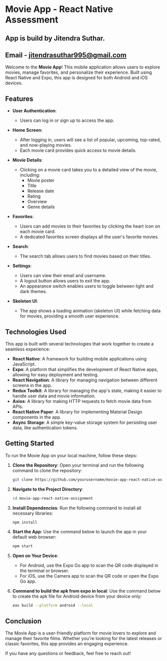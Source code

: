 # Movie App - React Native Assessment

## App is build by Jitendra Suthar.

## Email - jitendrasuthar995@gmail.com

Welcome to the **Movie App**! This mobile application allows users to explore movies, manage favorites, and personalize their experience. Built using React Native and Expo, this app is designed for both Android and iOS devices.

## Features

- **User Authentication**:
  - Users can log in or sign up to access the app.
- **Home Screen**:

  - After logging in, users will see a list of popular, upcoming, top-rated, and now-playing movies.
  - Each movie card provides quick access to movie details.

- **Movie Details**:

  - Clicking on a movie card takes you to a detailed view of the movie, including:
    - Movie poster
    - Title
    - Release date
    - Rating
    - Overview
    - Genre details

- **Favorites**:

  - Users can add movies to their favorites by clicking the heart icon on each movie card.
  - A dedicated favorites screen displays all the user's favorite movies.

- **Search**:

  - The search tab allows users to find movies based on their titles.

- **Settings**:

  - Users can view their email and username.
  - A logout button allows users to exit the app.
  - An appearance switch enables users to toggle between light and dark themes.

- **Skeleton UI**:
  - The app shows a loading animation (skeleton UI) while fetching data for movies, providing a smooth user experience.

## Technologies Used

This app is built with several technologies that work together to create a seamless experience:

- **React Native**: A framework for building mobile applications using JavaScript.
- **Expo**: A platform that simplifies the development of React Native apps, allowing for easy deployment and testing.
- **React Navigation**: A library for managing navigation between different screens in the app.
- **Redux Toolkit**: A library for managing the app's state, making it easier to handle user data and movie information.
- **Axios**: A library for making HTTP requests to fetch movie data from APIs.
- **React Native Paper**: A library for implementing Material Design components in the app.
- **Async Storage**: A simple key-value storage system for persisting user data, like authentication tokens.

## Getting Started

To run the Movie App on your local machine, follow these steps:

1. **Clone the Repository**:
   Open your terminal and run the following command to clone the repository:

   ```bash
   git clone https://github.com/yourusername/movie-app-react-native-assignment.git
   ```

2. **Navigate to the Project Directory**:

   ```bash
   cd movie-app-react-native-assignment
   ```

3. **Install Dependencies**:
   Run the following command to install all necessary libraries:

   ```bash
   npm install
   ```

4. **Start the App**:
   Use the command below to launch the app in your default web browser:

   ```bash
   npm start
   ```

5. **Open on Your Device**:

   - For Android, use the Expo Go app to scan the QR code displayed in the terminal or browser.
   - For iOS, use the Camera app to scan the QR code or open the Expo Go app.

6. **Command to build the apk from expo in local**:
   Use the command below to create the apk file for Android device from your device only:

   ```bash
   eas build --platform android --local
   ```

## Conclusion

The Movie App is a user-friendly platform for movie lovers to explore and manage their favorite films. Whether you're looking for the latest releases or classic favorites, this app provides an engaging experience.

If you have any questions or feedback, feel free to reach out!
